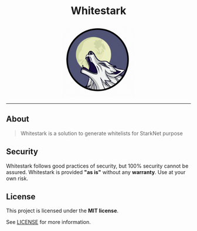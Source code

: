 <div align="center">
  <h1>Whitestark</h1>
    <img src="docs/images/whitestark.png" height="200">
  <br />
</div>

---

## About

> Whitestark is a solution to generate whitelists for StarkNet purpose 

## Security

Whitestark follows good practices of security, but 100% security cannot be assured.
Whitestark is provided **"as is"** without any **warranty**. Use at your own risk.

## License

This project is licensed under the **MIT license**.

See [LICENSE](LICENSE) for more information.